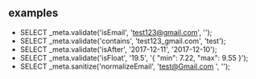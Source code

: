## examples
* SELECT _meta.validate('isEmail', 'test123@gmail.com', '');
* SELECT _meta.validate('contains', 'test123_gmail.com', 'test');
* SELECT _meta.validate('isAfter', '2017-12-11', '2017-12-10');
* SELECT _meta.validate('isFloat', '19.5', '{ "min": 7.22, "max": 9.55 }');
* SELECT _meta.sanitize('normalizeEmail', 'test@Gmail.com ', '');
